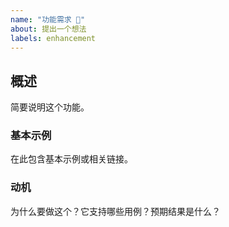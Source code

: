 ```yaml
---
name: "功能需求 🚀"
about: 提出一个想法
labels: enhancement
---
```


## 概述
简要说明这个功能。

### 基本示例
在此包含基本示例或相关链接。

### 动机
为什么要做这个？它支持哪些用例？预期结果是什么？